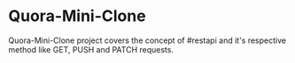 # Quora-Mini-Clone
Quora-Mini-Clone project covers the concept of #restapi and it's respective method like GET, PUSH and PATCH requests. 
